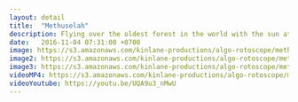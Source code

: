 ```yaml
---
layout: detail
title:  "Methuselah"
description: Flying over the oldest forest in the world with the sun at your back.
date:   2016-11-04 07:31:00 +0700
image: https://s3.amazonaws.com/kinlane-productions/algo-rotoscope/methuselah/methuselah-still.jpg
image2: https://s3.amazonaws.com/kinlane-productions/algo-rotoscope/methuselah/methuselah-still-1200.png
image3: https://s3.amazonaws.com/kinlane-productions/algo-rotoscope/methuselah/methuselah-still-600.png
videoMP4: https://s3.amazonaws.com/kinlane-productions/algo-rotoscope/methuselah/methuselah-publish.mp4
videoYoutube: https://youtu.be/UQA9u3_nMwU
---
```

